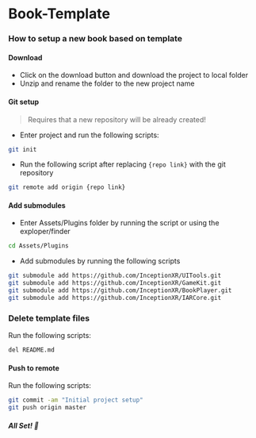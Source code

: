 # Book-Template


### How to setup a new book based on template

#### Download
* Click on the download button and download the project to local folder
* Unzip and rename the folder to the new project name

#### Git setup
> Requires that a new repository will be already created!
* Enter project and run the following scripts:
```bash
git init
```
* Run the following script after replacing `{repo link}` with the git repository
```bash
git remote add origin {repo link}
```

#### Add submodules

* Enter Assets/Plugins folder by running the script or using the exploper/finder
```bash
cd Assets/Plugins
```
* Add submodules by running the following scripts
```bash
git submodule add https://github.com/InceptionXR/UITools.git
git submodule add https://github.com/InceptionXR/GameKit.git
git submodule add https://github.com/InceptionXR/BookPlayer.git
git submodule add https://github.com/InceptionXR/IARCore.git
```

### Delete template files
Run the following scripts:
```bash
del README.md
```

#### Push to remote
Run the following scripts:
```bash
git commit -am "Initial project setup"
git push origin master
```

##### All Set! 🎉
